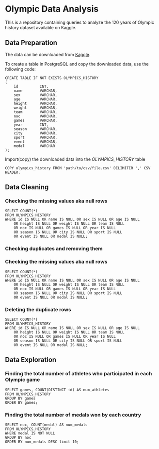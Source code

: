 # Olympic Data Analysis
This is a repository containing queries to analyze the 120 years of Olympic history dataset available on Kaggle.

## Data Preparation
The data can be downloaded from [Kaggle](https://www.kaggle.com/heesoo37/120-years-of-olympic-history-athletes-and-results/download).

To create a table in PostgreSQL and copy the downloaded data, use the following code:

```
CREATE TABLE IF NOT EXISTS OLYMPICS_HISTORY
(
    id          INT,
    name        VARCHAR,
    sex         VARCHAR,
    age         VARCHAR,
    height      VARCHAR,
    weight      VARCHAR,
    team        VARCHAR,
    noc         VARCHAR,
    games       VARCHAR,
    year        INT,
    season      VARCHAR,
    city        VARCHAR,
    sport       VARCHAR,
    event       VARCHAR,
    medal       VARCHAR
);

```

Import(copy) the downloaded data into the *OLYMPICS_HISTORY* table

```
COPY olympics_history FROM 'path/to/csv/file.csv' DELIMITER ',' CSV HEADER;
```

## Data Cleaning    

### Checking the missing values aka null rows
```
SELECT COUNT(*) 
FROM OLYMPICS_HISTORY 
WHERE id IS NULL OR name IS NULL OR sex IS NULL OR age IS NULL 
    OR height IS NULL OR weight IS NULL OR team IS NULL 
    OR noc IS NULL OR games IS NULL OR year IS NULL 
    OR season IS NULL OR city IS NULL OR sport IS NULL 
    OR event IS NULL OR medal IS NULL;

```

### Checking duplicates and removing them

### Checking the missing values aka null rows
```
SELECT COUNT(*) 
FROM OLYMPICS_HISTORY 
WHERE id IS NULL OR name IS NULL OR sex IS NULL OR age IS NULL 
    OR height IS NULL OR weight IS NULL OR team IS NULL 
    OR noc IS NULL OR games IS NULL OR year IS NULL 
    OR season IS NULL OR city IS NULL OR sport IS NULL 
    OR event IS NULL OR medal IS NULL;

```
### Deleting the duplicate rows
```
SELECT COUNT(*) 
FROM OLYMPICS_HISTORY 
WHERE id IS NULL OR name IS NULL OR sex IS NULL OR age IS NULL 
    OR height IS NULL OR weight IS NULL OR team IS NULL 
    OR noc IS NULL OR games IS NULL OR year IS NULL 
    OR season IS NULL OR city IS NULL OR sport IS NULL 
    OR event IS NULL OR medal IS NULL;

```

## Data Exploration

### Finding the total number of athletes who participated in each Olympic game

```
SELECT games, COUNT(DISTINCT id) AS num_athletes
FROM OLYMPICS_HISTORY
GROUP BY games
ORDER BY games;

```

### Finding the total number of medals won by each country

```
SELECT noc, COUNT(medal) AS num_medals
FROM OLYMPICS_HISTORY
WHERE medal IS NOT NULL
GROUP BY noc
ORDER BY num_medals DESC limit 10;

```

